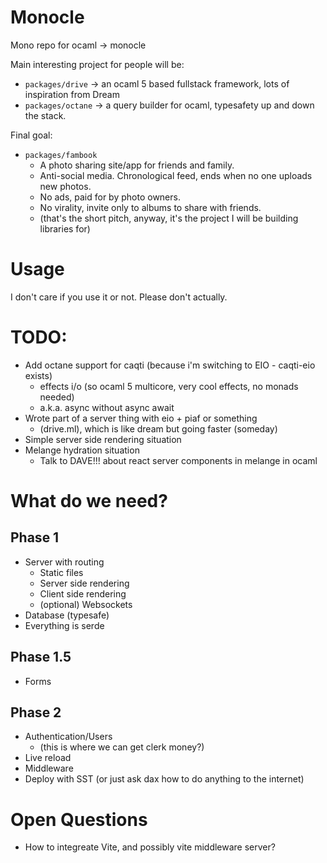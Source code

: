 # Monocle

Mono repo for ocaml -> monocle

Main interesting project for people will be:
- `packages/drive` -> an ocaml 5 based fullstack framework, lots of inspiration from Dream
- `packages/octane` -> a query builder for ocaml, typesafety up and down the stack.

Final goal:
- `packages/fambook`
    - A photo sharing site/app for friends and family.
    - Anti-social media. Chronological feed, ends when no one uploads new photos.
    - No ads, paid for by photo owners.
    - No virality, invite only to albums to share with friends.
    - (that's the short pitch, anyway, it's the project I will be building libraries for)

# Usage

I don't care if you use it or not. Please don't actually.

# TODO:

- Add octane support for caqti (because i'm switching to EIO - caqti-eio exists)
    - effects i/o (so ocaml 5 multicore, very cool effects, no monads needed)
    - a.k.a. async without async await
- Wrote part of a server thing with eio + piaf or something
    - (drive.ml), which is like dream but going faster (someday)
- Simple server side rendering situation
- Melange hydration situation
    - Talk to DAVE!!! about react server components in melange in ocaml

# What do we need?

## Phase 1

- Server with routing
    - Static files
    - Server side rendering
    - Client side rendering
    - (optional) Websockets
- Database (typesafe)
- Everything is serde

## Phase 1.5

- Forms

## Phase  2

- Authentication/Users
  - (this is where we can get clerk money?)
- Live reload
- Middleware
- Deploy with SST (or just ask dax how to do anything to the internet)


# Open Questions

- How to integreate Vite, and possibly vite middleware server?
